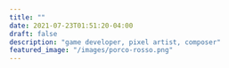 ```yaml
---
title: ""
date: 2021-07-23T01:51:20-04:00
draft: false
description: "game developer, pixel artist, composer"
featured_image: "/images/porco-rosso.png"
---
```

